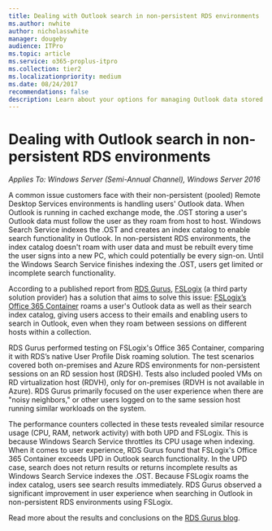 ```yaml
---
title: Dealing with Outlook search in non-persistent RDS environments
ms.author: nwhite
author: nicholasswhite
manager: dougeby
audience: ITPro
ms.topic: article
ms.service: o365-proplus-itpro
ms.collection: tier2
ms.localizationpriority: medium
ms.date: 08/24/2017
recommendations: false
description: Learn about your options for managing Outlook data stored to a user profile disk.
---
```


# Dealing with Outlook search in non-persistent RDS environments

*Applies To: Windows Server (Semi-Annual Channel), Windows Server 2016*

A common issue customers face with their non-persistent (pooled) Remote Desktop Services environments is handling users' Outlook data. When Outlook is running in cached exchange mode, the .OST storing a user's Outlook data must follow the user as they roam from host to host. Windows Search Service indexes the .OST and creates an index catalog to enable search functionality in Outlook. In non-persistent RDS environments, the index catalog doesn't roam with user data and must be rebuilt every time the user signs into a new PC, which could potentially be every sign-on. Until the Windows Search Service finishes indexing the .OST, users get limited or incomplete search functionality. 

According to a published report from [RDS Gurus](https://rdsgurus.com), [FSLogix](https://fslogix.com/) (a third party solution provider) has a solution that aims to solve this issue: [FSLogix’s Office 365 Container](https://fslogix.com/products/office-365-container) roams a user's Outlook data as well as their search index catalog, giving users access to their emails and enabling users to search in Outlook, even when they roam between sessions on different hosts within a collection.  

RDS Gurus performed testing on FSLogix's Office 365 Container, comparing it with RDS’s native User Profile Disk roaming solution. The test scenarios covered both on-premises and Azure RDS environments for non-persistent sessions on an RD session host (RDSH). Tests also included pooled VMs on RD virtualization host (RDVH), only for on-premises (RDVH is not available in Azure). RDS Gurus primarily focused on the user experience when there are "noisy neighbors," or other users logged on to the same session host running similar workloads on the system. 

The performance counters collected in these tests revealed similar resource usage (CPU, RAM, network activity) with both UPD and FSLogix. This is because Windows Search Service throttles its CPU usage when indexing. When it comes to user experience, RDS Gurus found that FSLogix's Office 365 Container exceeds UPD in Outlook search functionality. In the UPD case, search does not return results or returns incomplete results as Windows Search Service indexes the .OST. Because FSLogix roams the index catalog, users see search results immediately. RDS Gurus observed a significant improvement in user experience when searching in Outlook in non-persistent RDS environments using FSLogix. 

Read more about the results and conclusions on the [RDS Gurus blog](https://www.rdsgurus.com/outlook-performance-in-non-persistent-environments-using-fslogixs-office-365-containers/). 